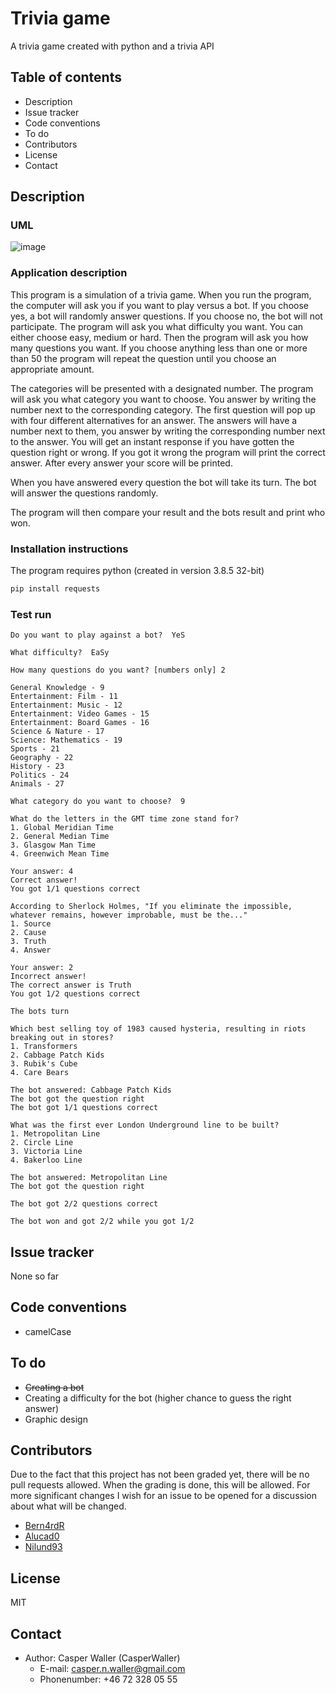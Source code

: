 # Trivia game

A trivia game created with python and a trivia API

## Table of contents
- Description
- Issue tracker
- Code conventions
- To do
- Contributors
-  License
-  Contact

## Description

### UML
![image](https://user-images.githubusercontent.com/96416398/155903470-eb4e6e02-0d46-493f-8c37-987905aa95ea.png)

### Application description

This program is a simulation of a trivia game. When you run the program, the computer will ask you if you want to play versus a bot. If you choose yes, a bot will randomly answer questions. If you choose no, the bot will not participate. The program will ask you what difficulty you want. You can either choose easy, medium or hard. Then the program will ask you how many questions you want. If you choose anything less than one or more than 50 the program will repeat the question until you choose an appropriate amount.

The categories will be presented with a designated number. The program will ask you what category you want to choose. You answer by writing the number next to the corresponding category. The first question will pop up with four different alternatives for an answer. The answers will have a number next to them, you answer by writing the corresponding number next to the answer. You will get an instant response if you have gotten the question right or wrong. If you got it wrong the program will print the correct answer. After every answer your score will be printed. 

When you have answered every question the bot will take its turn. The bot will answer the questions randomly.

The program will then compare your result and the bots result and print who won.

### Installation instructions

The program requires python (created in version 3.8.5 32-bit)

```bash
pip install requests
```

### Test run

```
Do you want to play against a bot?  YeS

What difficulty?  EaSy

How many questions do you want? [numbers only] 2

General Knowledge - 9
Entertainment: Film - 11
Entertainment: Music - 12
Entertainment: Video Games - 15
Entertainment: Board Games - 16
Science & Nature - 17
Science: Mathematics - 19
Sports - 21
Geography - 22
History - 23
Politics - 24
Animals - 27

What category do you want to choose?  9

What do the letters in the GMT time zone stand for?
1. Global Meridian Time
2. General Median Time
3. Glasgow Man Time
4. Greenwich Mean Time

Your answer: 4
Correct answer!
You got 1/1 questions correct

According to Sherlock Holmes, "If you eliminate the impossible, whatever remains, however improbable, must be the..."
1. Source
2. Cause
3. Truth
4. Answer

Your answer: 2
Incorrect answer!
The correct answer is Truth
You got 1/2 questions correct

The bots turn

Which best selling toy of 1983 caused hysteria, resulting in riots breaking out in stores?
1. Transformers
2. Cabbage Patch Kids
3. Rubik's Cube
4. Care Bears

The bot answered: Cabbage Patch Kids
The bot got the question right
The bot got 1/1 questions correct

What was the first ever London Underground line to be built?
1. Metropolitan Line
2. Circle Line
3. Victoria Line
4. Bakerloo Line

The bot answered: Metropolitan Line
The bot got the question right

The bot got 2/2 questions correct

The bot won and got 2/2 while you got 1/2

```

## Issue tracker

None so far

## Code conventions

- camelCase

## To do

- ~~Creating a bot~~
- Creating a difficulty for the bot (higher chance to guess the right answer)
- Graphic design

## Contributors

Due to the fact that this project has not been graded yet, there will be no pull requests allowed. When the grading is done, this will be allowed. For more significant changes I wish for an issue to be opened for a discussion about what will be changed.

- [Bern4rdR](https://github.com/Bern4rdR)
- [Alucad0](https://github.com/Alucad0)
- [Nilund93](https://github.com/Nilund93)

## License

MIT

## Contact
- Author: Casper Waller (CasperWaller)
  - E-mail: casper.n.waller@gmail.com
  - Phonenumber: +46 72 328 05 55
